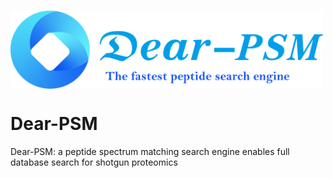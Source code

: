 # <img src="./png/icon.png" width = "500" height = "125" align="center" />
# Dear-PSM
Dear-PSM: a peptide spectrum matching search engine enables full database search for shotgun proteomics
